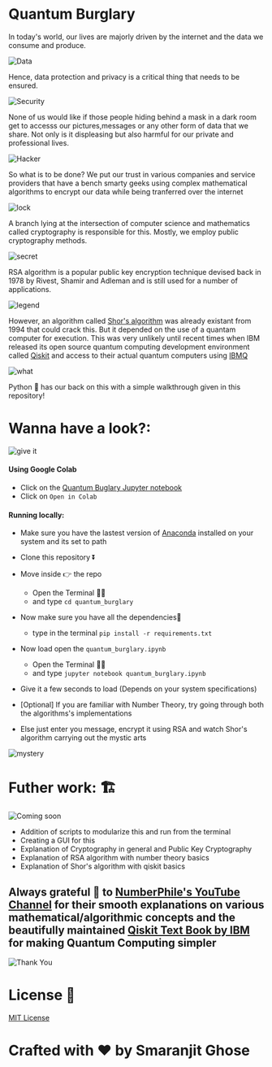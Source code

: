 # Quantum Burglary

In today's world, our lives are majorly driven by the internet and the data we consume and produce.

![Data](https://media.giphy.com/media/4FQMuOKR6zQRO/giphy.gif)

Hence, data protection and privacy is a critical thing that needs to be ensured.

![Security](https://media.giphy.com/media/81xwEHX23zhvy/giphy.gif)

None of us would like if those people hiding behind a mask in a dark room get to accesss our pictures,messages or any other form of data that we share. Not only is it displeasing but also harmful for our private and professional lives.

![Hacker](https://media.giphy.com/media/115BJle6N2Av0A/giphy.gif)

So what is to be done? We put our trust in various companies and service providers that have a bench smarty geeks using complex mathematical algorithms to encrypt our data while being tranferred over the internet

![lock](https://media.giphy.com/media/g9FBfdFszxcGY/giphy.gif)

A branch lying at the intersection of computer science and mathematics called cryptography is responsible for this. Mostly, we employ public cryptography methods.

![secret](https://media.giphy.com/media/wDGCA2dv9VJxC/giphy.gif)

RSA algorithm is a popular public key encryption technique devised back in 1978 by Rivest, Shamir and Adleman and is still used for a number of applications.

![legend](https://media.giphy.com/media/LqfTaNPDBs8GiKy2am/giphy.gif)

However, an algorithm called [Shor's algorithm](https://en.wikipedia.org/wiki/Shor%27s_algorithm) was already existant from 1994 that could crack this. But it depended on the use of a quantam computer for execution. This was very unlikely until recent times when IBM released its open source quantum computing development environment called [Qiskit](https://qiskit.org/) and access to their actual quantum computers using [IBMQ](https://www.ibm.com/quantum-computing/learn/what-is-ibm-q/)

![what](https://media.giphy.com/media/91fEJqgdsnu4E/giphy.gif)

Python 🐍 has our back on this with a simple walkthrough given in this repository!

# Wanna have a look?:

![give it](https://media.giphy.com/media/KamhkkcTtvOJ0FCjnB/giphy.gif)


#### Using Google Colab
- Click on the [Quantum Buglary Jupyter notebook](https://github.com/smaranjitghose/quantum_burglary/blob/master/quantum_burglary.ipynb)
- Click on ```Open in Colab```

#### Running locally:

- Make sure you have the lastest version of [Anaconda](https://www.anaconda.com/distribution/) installed on your system and its set to path

- Clone this repository ⏬
- Move inside 👉 the repo 
    - Open the Terminal 👩‍💻
    - and type ```cd quantum_burglary```
- Now make sure you have all the dependencies🧱 
  - type in the terminal
      ```pip install -r requirements.txt```
- Now load open the  ```quantum_burglary.ipynb```
    - Open the Terminal 👩‍💻
    - and type ```jupyter notebook quantum_burglary.ipynb```
- Give it a few seconds to load (Depends on your system specifications)

- [Optional] If you are familiar with Number Theory, try going through both the algorithms's implementations
- Else just enter you message, encrypt it using RSA and watch Shor's algorithm carrying out the mystic arts 

![mystery](https://media.giphy.com/media/fvwUrBaKytLtfiMeSK/giphy.gif)

# Futher work: 🏗

![Coming soon](https://media.giphy.com/media/kyLptBNdyMHftuqoNy/giphy.gif)

- Addition of scripts to modularize this and run from the terminal
- Creating a GUI for this
- Explanation of Cryptography in general and Public Key Cryptography
- Explanation of RSA algorithm with number theory basics
- Explanation of Shor's algorithm with qiskit basics



## Always grateful 🙏 to [NumberPhile's YouTube Channel](https://www.youtube.com/user/numberphile) for their smooth explanations on various mathematical/algorithmic concepts and the beautifully maintained [Qiskit Text Book by IBM](https://qiskit.org/textbook/preface.html) for making Quantum Computing simpler

![Thank You](https://media.giphy.com/media/AeWoyE3ZT90YM/giphy.gif)

# License 📜

[MIT License](https://github.com/smaranjitghose/quantum_burglary/blob/master/LICENSE)

# **Crafted with ❤ by Smaranjit Ghose**

